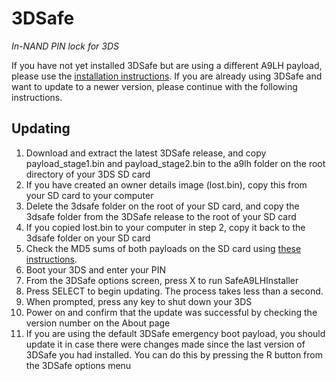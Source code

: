 # 3DSafe
*In-NAND PIN lock for 3DS*

If you have not yet installed 3DSafe but are using a different A9LH payload, please use the [installation instructions](INSTALLATION.md). If you are already using 3DSafe and want to update to a newer version, please continue with the following instructions.

## Updating
1. Download and extract the latest 3DSafe release, and copy payload_stage1.bin and payload_stage2.bin to the a9lh folder on the root directory of your 3DS SD card
2. If you have created an owner details image (lost.bin), copy this from your SD card to your computer
3. Delete the 3dsafe folder on the root of your SD card, and copy the 3dsafe folder from the 3DSafe release to the root of your SD card
4. If you copied lost.bin to your computer in step 2, copy it back to the 3dsafe folder on your SD card
5. Check the MD5 sums of both payloads on the SD card using [these instructions](MD5.md).
6. Boot your 3DS and enter your PIN
7. From the 3DSafe options screen, press X to run SafeA9LHInstaller
8. Press SELECT to begin updating. The process takes less than a second.
9. When prompted, press any key to shut down your 3DS
10. Power on and confirm that the update was successful by checking the version number on the About page
11. If you are using the default 3DSafe emergency boot payload, you should update it in case there were changes made since the last version of 3DSafe you had installed. You can do this by pressing the R button from the 3DSafe options menu
